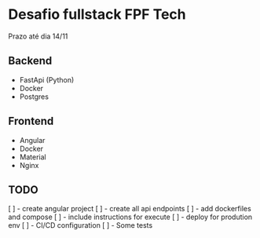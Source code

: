 # Desafio fullstack FPF Tech

Prazo até dia 14/11

## Backend

- FastApi (Python)
- Docker
- Postgres

## Frontend

- Angular
- Docker
- Material
- Nginx

## TODO

[ ] - create angular project
[ ] - create all api endpoints
[ ] - add dockerfiles and compose
[ ] - include instructions for execute
[ ] - deploy for prodution env
[ ] - CI/CD configuration
[ ] - Some tests
